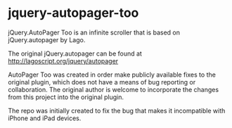 jquery-autopager-too
====================

jQuery.AutoPager Too is an infinite scroller that is based on jQuery.autopager by Lago.

The original jQuery.autopager can be found at http://lagoscript.org/jquery/autopager

AutoPager Too was created in order make publicly available fixes to the original plugin, which does not have a means of bug reporting or collaboration. The original author is welcome to incorporate the changes from this project into the original plugin.

The repo was initially created to fix the bug that makes it incompatible with iPhone and iPad devices.